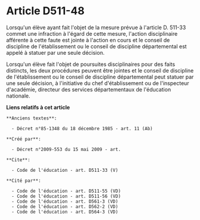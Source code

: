 # Article D511-48

Lorsqu'un élève ayant fait l'objet de la mesure prévue à l'article D. 511-33 commet une infraction à l'égard de cette mesure,
l'action disciplinaire afférente à cette faute est jointe à l'action en cours et le conseil de discipline de l'établissement
ou le conseil de discipline départemental est appelé à statuer par une seule décision. 

Lorsqu'un élève fait l'objet de poursuites disciplinaires pour des faits distincts, les deux procédures peuvent être jointes
et le conseil de discipline de l'établissement ou le conseil de discipline départemental peut statuer par une seule décision,
à l'initiative du chef d'établissement ou de l'inspecteur d'académie, directeur des services départementaux de l'éducation
nationale.

**Liens relatifs à cet article**

	**Anciens textes**:

	  - Décret n°85-1348 du 18 décembre 1985 - art. 11 (Ab)

	**Créé par**:

	  - Décret n°2009-553 du 15 mai 2009 - art.

	**Cite**:

	  - Code de l'éducation - art. D511-33 (V)

	**Cité par**:

	  - Code de l'éducation - art. D511-55 (VD)
	  - Code de l'éducation - art. D511-56 (VD)
	  - Code de l'éducation - art. D561-3 (VD)
	  - Code de l'éducation - art. D562-2 (VD)
	  - Code de l'éducation - art. D564-3 (VD)
